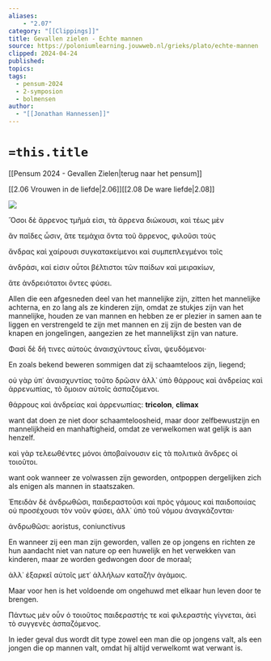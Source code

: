 ```yaml
---
aliases:
    - "2.07"
category: "[[Clippings]]"
title: Gevallen zielen - Echte mannen
source: https://poloniumlearning.jouwweb.nl/grieks/plato/echte-mannen
clipped: 2024-04-24
published:
topics:
tags:
  - pensum-2024
  - 2-symposion
  - bolmensen
author:
  - "[[Jonathan Hannessen]]"
---
```

# `=this.title`

[[Pensum 2024 - Gevallen Zielen|terug naar het pensum]]

[[2.06 Vrouwen in de liefde|2.06]][[2.08 De ware liefde|2.08]]

 [![](https://primary.jwwb.nl/public/z/z/j/temp-srmwdybokmzhdiosysoa/63e436f1-c61b-42b4-a4ad-00f870e10a93.gif?enable-io=true&enable=upscale&crop=480%2C60%2Cx0%2Cy20%2Csafe&width=313&height=39)](https://poloniumlearning.jouwweb.nl/grieks/plato)


Ὅσοι δὲ ἄρρενος τμῆμά εἰσι, τὰ ἄρρενα διώκουσι, καὶ τέως μὲν

ἂν παῖδες ὦσιν, ἅτε τεμάχια ὄντα τοῦ ἄρρενος, φιλοῦσι τοὺς

ἄνδρας καὶ χαίρουσι συγκατακείμενοι καὶ συμπεπλεγμένοι τοῖς

ἀνδράσι, καί εἰσιν οὗτοι βέλτιστοι τῶν παίδων καὶ μειρακίων,

ἅτε ἀνδρειότατοι ὄντες φύσει.

Allen die een afgesneden deel van het mannelijke zijn, zitten het mannelijke achterna, en zo lang als ze kinderen zijn, omdat ze stukjes zijn van het mannelijke, houden ze van mannen en hebben ze er plezier in samen aan te liggen en verstrengeld te zijn met mannen en zij zijn de besten van de knapen en jongelingen, aangezien ze het mannelijkst zijn van nature.

Φασὶ δὲ δή τινες αὐτοὺς ἀναισχύντους εἶναι, ψευδόμενοι·

En zoals bekend beweren sommigen dat zij schaamteloos zijn, liegend;

οὐ γὰρ ὑπ᾽ ἀναισχυντίας τοῦτο δρῶσιν ἀλλ᾽ ὑπὸ θάρρους καὶ ἀνδρείας καὶ ἀρρενωπίας, τὸ ὅμοιον αὐτοῖς ἀσπαζόμενοι.

θάρρους καὶ ἀνδρείας καὶ ἀρρενωπίας: **tricolon**, **climax**

want dat doen ze niet door schaamteloosheid, maar door zelfbewustzijn en mannelijkheid en manhaftigheid, omdat ze verwelkomen wat gelijk is aan henzelf.

καὶ γὰρ τελεωθέντες μόνοι ἀποβαίνουσιν εἰς τὰ πολιτικὰ ἄνδρες οἱ τοιοῦτοι.

want ook wanneer ze volwassen zijn geworden, ontpoppen dergelijken zich als enigen als mannen in staatszaken.

Ἐπειδὰν δὲ ἀνδρωθῶσι, παιδεραστοῦσι καὶ πρὸς γάμους καὶ παιδοποιίας οὐ προσέχουσι τὸν νοῦν φύσει, ἀλλ᾽ ὑπὸ τοῦ νόμου ἀναγκάζονται·

ἀνδρωθῶσι: aoristus, coniunctivus

En wanneer zij een man zijn geworden, vallen ze op jongens en richten ze hun aandacht niet van nature op een huwelijk en het verwekken van kinderen, maar ze worden gedwongen door de moraal;

ἀλλ᾽ ἐξαρκεῖ αὐτοῖς μετ᾽ ἀλλήλων καταζῆν ἀγάμοις.

Maar voor hen is het voldoende om ongehuwd met elkaar hun leven door te brengen.

Πάντως μὲν οὖν ὁ τοιοῦτος παιδεραστής τε καὶ φιλεραστὴς γίγνεται, ἀεὶ τὸ συγγενὲς ἀσπαζόμενος.

In ieder geval dus wordt dit type zowel een man die op jongens valt, als een jongen die op mannen valt, omdat hij altijd verwelkomt wat verwant is.
